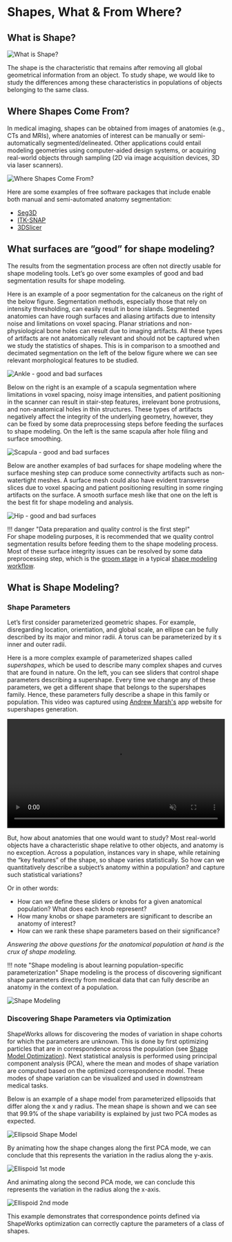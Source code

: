 # Shapes, What & From Where?

## What is Shape?

![What is Shape?](../img/getting-started/shape.png)

The shape is the characteristic that remains after removing all global geometrical information from an object. To study shape, we would like to study the differences among these characteristics in populations of objects belonging to the same class.

## Where Shapes Come From? 

In medical imaging, shapes can be obtained from images of anatomies (e.g., CTs and MRIs), where anatomies of interest can be manually or semi-automatically segmented/delineated. Other applications could entail modeling geometries using computer-aided design systems, or acquiring real-world objects through sampling (2D via image acquisition devices, 3D via laser scanners).

![Where Shapes Come From?](../img/getting-started/shape-where.png)

Here are some examples of free software packages that include enable both manual and semi-automated anatomy segmentation:

- [Seg3D](https://www.sci.utah.edu/software/seg3d.html)
- [ITK-SNAP](http://www.itksnap.org)
- [3DSlicer](https://www.slicer.org)

## What surfaces are ”good” for shape modeling?

The results from the segmentation process are often not directly usable for shape modeling tools. Let’s go over some examples of good and bad segmentation results for shape modeling.

Here is an example of a poor segmentation for the calcaneus on the right of the below figure. Segmentation methods, especially those that rely on intensity thresholding, can easily result in bone islands. Segmented anatomies can have rough surfaces and aliasing artifacts due to intensity noise and limitations on voxel spacing. Planar striations and non-physiological bone holes can result due to imaging artifacts. All these types of artifacts are not anatomically relevant and should not be captured when we study the statistics of shapes. This is in comparison to a smoothed and decimated segmentation on the left of the below figure where we can see relevant morphological features to be studied.

![Ankle - good and bad surfaces](../img/getting-started/ankle-good-bad.png)


Below on the right is an example of a scapula segmentation where limitations in voxel spacing, noisy image intensities, and patient positioning in the scanner can result in stair-step features, irrelevant bone protrusions, and non-anatomical holes in thin structures. These types of artifacts negatively affect the integrity of the underlying geometry, however, they can be fixed by some data preprocessing steps before feeding the surfaces to shape modeling. On the left is the same scapula after hole filing and surface smoothing.

![Scapula - good and bad surfaces](../img/getting-started/scapula-good-bad.png)


Below are another examples of bad surfaces for shape modeling where the surface meshing step can  produce some connectivity artifacts such as non-watertight meshes. A surface mesh could also have evident transverse slices due to voxel spacing and patient positioning resulting in some ringing artifacts on the surface. A smooth surface mesh like that one on the left is the best fit for shape modeling and analysis.

![Hip - good and bad surfaces](../img/getting-started/hip-good-bad.png)


!!! danger "Data preparation and quality control is the first step!"    
    For shape modeling purposes, it is recommended that we quality control segmentation results before feeding them to the shape modeling process. Most of these surface integrity issues can be resolved by some data preprocessing step, which is the [groom stage](../workflow/groom.md) in a typical [shape modeling workflow](../getting-started/workflow.md). 


## What is Shape Modeling?

### Shape Parameters

Let’s first consider parameterized geometric shapes. For example, disregarding location, orientiation, and global scale, an ellipse can be fully described by its major and minor radii. A torus can be parameterized by it s inner and outer radii.


Here is a more complex example of parameterized shapes called *supershapes*, which be used to describe many complex shapes and curves that are found in nature. On the left, you can see sliders that control shape parameters describing a supershape. Every time we change any of these parameters, we get a different shape that belongs to the supershapes family. Hence, these parameters fully describe a shape in this family or population. This video was captured using [Andrew Marsh's](http://andrewmarsh.com/apps/releases/supershapes.html) app website for supershapes generation.

<p><video src="https://sci.utah.edu/~shapeworks/doc-resources/mp4s/supershapes-gen.mp4" autoplay muted loop controls style="width:100%"></p>

But, how about anatomies that one would want to study? Most real-world objects have a characteristic shape relative to other objects, and anatomy is no exception. Across a population, instances vary in shape, while retaining the “key features” of the shape, so shape varies statistically. So how can we quantitatively describe a subject’s anatomy within a population? and capture such statistical variations? 
    
Or in other words: 
- How can we define these sliders or knobs for a given anatomical population? What does each knob represent?
- How many knobs or shape parameters are significant to describe an anatomy of interest?
- How can we rank these shape parameters based on their significance?

*Answering the above questions for the anatomical population at hand is the crux of shape modeling.* 

!!! note "Shape modeling is about learning population-specific parameterization"
    Shape modeling is the process of discovering significant shape parameters directly from medical data that can fully describe an anatomy in the context of a population.
    
![Shape Modeling](../img/getting-started/shape-modeling.png)

### Discovering Shape Parameters via Optimization 

ShapeWorks allows for discovering the modes of variation in shape cohorts for which the parameters are unknown. This is done by first optimizing particles that are in correspondence across the population (see [Shape Model Optimization](../workflow/optimize.md)). Next statistical analysis is performed using principal component analysis (PCA), where the mean and modes of shape variation are computed based on the optimized correspondence model. These modes of shape variation can be visualized and used in downstream medical tasks.

Below is an example of a shape model from parameterized ellipsoids that differ along the x and y radius. The mean shape is shown and we can see that 99.9% of the shape variability is explained by just two PCA modes as expected.

![Ellipsoid Shape Model](../img/getting-started/ellipsoid.png)

By animating how the shape changes along the first PCA mode, we can conclude that this represents the variation in the radius along the y-axis.

![Ellispoid 1st mode](https://sci.utah.edu/~shapeworks/doc-resources/gifs/ellipsoid_1st_mode.gif)

And animating along the second PCA mode, we can conclude this represents the variation in the radius along the x-axis.

![Ellispoid 2nd mode](https://sci.utah.edu/~shapeworks/doc-resources/gifs/ellipsoid_2nd_mode.gif)

This example demonstrates that correspondence points defined via ShapeWorks optimization can correctly capture the parameters of a class of shapes. 